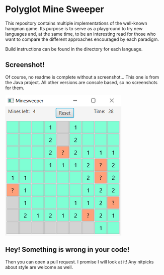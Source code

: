 Polyglot Mine Sweeper
=====================

This repository contains multiple implementations of the well-known
hangman game. Its purpose is to serve as a playground to try new
languages and, at the same time, to be an interesting read for
those who want to compare the different approaches encouraged by
each paradigm.

Build instructions can be found in the directory for each language.

## Screenshot!

Of course, no readme is complete without a screenshot... This one is
from the Java project. All other versions are console based, so no
screenshots for them.

![Awesome gameplay screenshot](java/screenshots/1.png)

## Hey! Something is wrong in your code!

Then you can open a pull request. I promise I will look at it! Any nitpicks about style are welcome as well.
